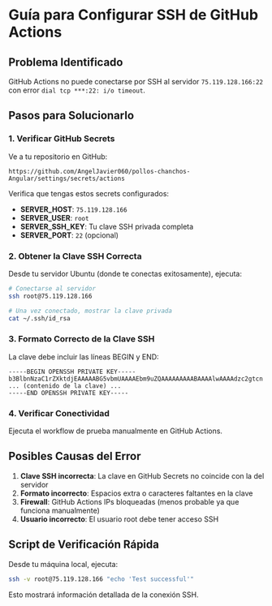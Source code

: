 # Guía para Configurar SSH de GitHub Actions

## Problema Identificado
GitHub Actions no puede conectarse por SSH al servidor `75.119.128.166:22` con error `dial tcp ***:22: i/o timeout`.

## Pasos para Solucionarlo

### 1. Verificar GitHub Secrets
Ve a tu repositorio en GitHub:
```
https://github.com/AngelJavier060/pollos-chanchos-Angular/settings/secrets/actions
```

Verifica que tengas estos secrets configurados:
- **SERVER_HOST**: `75.119.128.166`
- **SERVER_USER**: `root`  
- **SERVER_SSH_KEY**: Tu clave SSH privada completa
- **SERVER_PORT**: `22` (opcional)

### 2. Obtener la Clave SSH Correcta
Desde tu servidor Ubuntu (donde te conectas exitosamente), ejecuta:

```bash
# Conectarse al servidor
ssh root@75.119.128.166

# Una vez conectado, mostrar la clave privada
cat ~/.ssh/id_rsa
```

### 3. Formato Correcto de la Clave SSH
La clave debe incluir las líneas BEGIN y END:
```
-----BEGIN OPENSSH PRIVATE KEY-----
b3BlbnNzaC1rZXktdjEAAAAABG5vbmUAAAAEbm9uZQAAAAAAAAABAAAAlwAAAAdzc2gtcn
... (contenido de la clave) ...
-----END OPENSSH PRIVATE KEY-----
```

### 4. Verificar Conectividad
Ejecuta el workflow de prueba manualmente en GitHub Actions.

## Posibles Causas del Error

1. **Clave SSH incorrecta**: La clave en GitHub Secrets no coincide con la del servidor
2. **Formato incorrecto**: Espacios extra o caracteres faltantes en la clave
3. **Firewall**: GitHub Actions IPs bloqueadas (menos probable ya que funciona manualmente)
4. **Usuario incorrecto**: El usuario root debe tener acceso SSH

## Script de Verificación Rápida
Desde tu máquina local, ejecuta:
```bash
ssh -v root@75.119.128.166 "echo 'Test successful'"
```

Esto mostrará información detallada de la conexión SSH.
